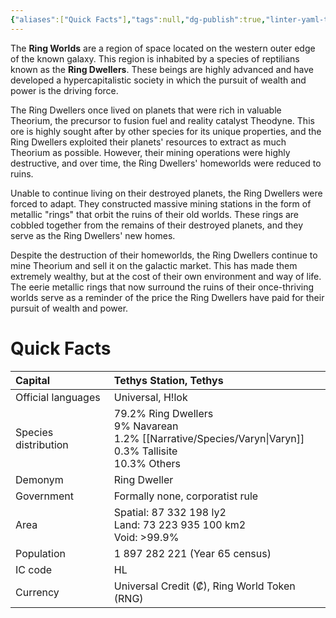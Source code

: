 ```yaml
---
{"aliases":["Quick Facts"],"tags":null,"dg-publish":true,"linter-yaml-title-alias":"Quick Facts","permalink":"/narrative/factions/ring-worlds/","dgPassFrontmatter":true}
---
```


The **Ring Worlds** are a region of space located on the western outer edge of the known galaxy. This region is inhabited by a species of reptilians known as the **Ring Dwellers**. These beings are highly advanced and have developed a hypercapitalistic society in which the pursuit of wealth and power is the driving force.

The Ring Dwellers once lived on planets that were rich in valuable Theorium, the precursor to fusion fuel and reality catalyst Theodyne. This ore is highly sought after by other species for its unique properties, and the Ring Dwellers exploited their planets' resources to extract as much Theorium as possible. However, their mining operations were highly destructive, and over time, the Ring Dwellers' homeworlds were reduced to ruins.

Unable to continue living on their destroyed planets, the Ring Dwellers were forced to adapt. They constructed massive mining stations in the form of metallic "rings" that orbit the ruins of their old worlds. These rings are cobbled together from the remains of their destroyed planets, and they serve as the Ring Dwellers' new homes.

Despite the destruction of their homeworlds, the Ring Dwellers continue to mine Theorium and sell it on the galactic market. This has made them extremely wealthy, but at the cost of their own environment and way of life. The eerie metallic rings that now surround the ruins of their once-thriving worlds serve as a reminder of the price the Ring Dwellers have paid for their pursuit of wealth and power.

# Quick Facts

| Capital<br>          | Tethys Station, Tethys                                                                                         |
|:---------------------|:---------------------------------------------------------------------------------------------------------------|
| Official languages   | Universal, H!lok                                                                                               |
| Species distribution | 79.2% Ring Dwellers<div>9% Navarean</div><div>1.2% [[Narrative/Species/Varyn\|Varyn]]</div><div>0.3% Tallisite</div><div>10.3% Others</div> |
| Demonym              | Ring Dweller                                                                                                   |
| Government           | Formally none, corporatist rule                                                                                |
| Area                 | Spatial: 87 332 198 ly2&nbsp;<div>Land: 73 223 935 100 km2</div><div>Void: &gt;99.9%</div>                     |
| Population           |                                                                                 1 897 282 221 (Year 65 census) |
| IC code              | HL                                                                                                             |
| Currency             | Universal Credit (₡), Ring World Token (RNG)                                                                   |  